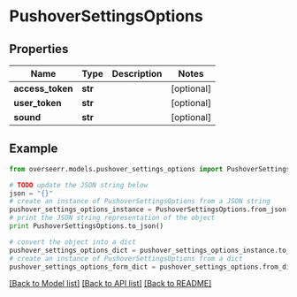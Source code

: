 # PushoverSettingsOptions


## Properties
Name | Type | Description | Notes
------------ | ------------- | ------------- | -------------
**access_token** | **str** |  | [optional] 
**user_token** | **str** |  | [optional] 
**sound** | **str** |  | [optional] 

## Example

```python
from overseerr.models.pushover_settings_options import PushoverSettingsOptions

# TODO update the JSON string below
json = "{}"
# create an instance of PushoverSettingsOptions from a JSON string
pushover_settings_options_instance = PushoverSettingsOptions.from_json(json)
# print the JSON string representation of the object
print PushoverSettingsOptions.to_json()

# convert the object into a dict
pushover_settings_options_dict = pushover_settings_options_instance.to_dict()
# create an instance of PushoverSettingsOptions from a dict
pushover_settings_options_form_dict = pushover_settings_options.from_dict(pushover_settings_options_dict)
```
[[Back to Model list]](../README.md#documentation-for-models) [[Back to API list]](../README.md#documentation-for-api-endpoints) [[Back to README]](../README.md)


